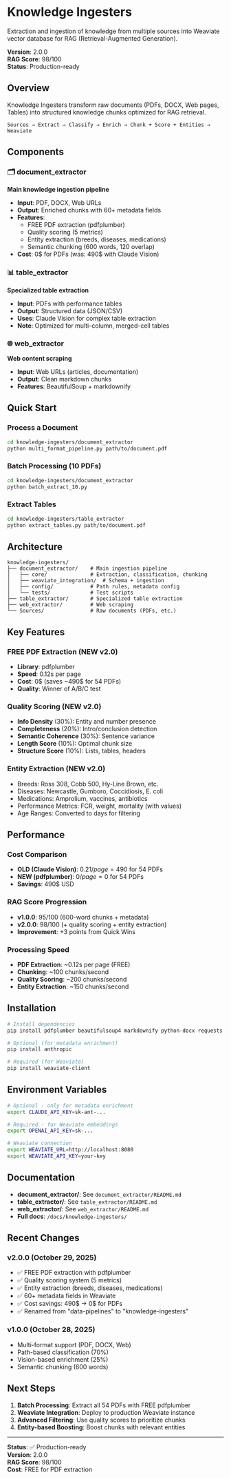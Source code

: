 # Knowledge Ingesters

Extraction and ingestion of knowledge from multiple sources into Weaviate vector database for RAG (Retrieval-Augmented Generation).

**Version**: 2.0.0  
**RAG Score**: 98/100  
**Status**: Production-ready

## Overview

Knowledge Ingesters transform raw documents (PDFs, DOCX, Web pages, Tables) into structured knowledge chunks optimized for RAG retrieval.

```
Sources → Extract → Classify → Enrich → Chunk + Score + Entities → Weaviate
```

## Components

### 🗂️ document_extractor
**Main knowledge ingestion pipeline**
- **Input**: PDF, DOCX, Web URLs
- **Output**: Enriched chunks with 60+ metadata fields
- **Features**: 
  - FREE PDF extraction (pdfplumber)
  - Quality scoring (5 metrics)
  - Entity extraction (breeds, diseases, medications)
  - Semantic chunking (600 words, 120 overlap)
- **Cost**: 0$ for PDFs (was: 490$ with Claude Vision)

### 📊 table_extractor
**Specialized table extraction**
- **Input**: PDFs with performance tables
- **Output**: Structured data (JSON/CSV)
- **Uses**: Claude Vision for complex table extraction
- **Note**: Optimized for multi-column, merged-cell tables

### 🌐 web_extractor  
**Web content scraping**
- **Input**: Web URLs (articles, documentation)
- **Output**: Clean markdown chunks
- **Features**: BeautifulSoup + markdownify

## Quick Start

### Process a Document
```bash
cd knowledge-ingesters/document_extractor
python multi_format_pipeline.py path/to/document.pdf
```

### Batch Processing (10 PDFs)
```bash
cd knowledge-ingesters/document_extractor
python batch_extract_10.py
```

### Extract Tables
```bash
cd knowledge-ingesters/table_extractor
python extract_tables.py path/to/document.pdf
```

## Architecture

```
knowledge-ingesters/
├── document_extractor/    # Main ingestion pipeline
│   ├── core/              # Extraction, classification, chunking
│   ├── weaviate_integration/  # Schema + ingestion
│   ├── config/            # Path rules, metadata config
│   └── tests/             # Test scripts
├── table_extractor/       # Specialized table extraction
├── web_extractor/         # Web scraping
└── Sources/               # Raw documents (PDFs, etc.)
```

## Key Features

### FREE PDF Extraction (NEW v2.0)
- **Library**: pdfplumber
- **Speed**: 0.12s per page
- **Cost**: 0$ (saves ~490$ for 54 PDFs)
- **Quality**: Winner of A/B/C test

### Quality Scoring (NEW v2.0)
- **Info Density** (30%): Entity and number presence
- **Completeness** (20%): Intro/conclusion detection
- **Semantic Coherence** (30%): Sentence variance
- **Length Score** (10%): Optimal chunk size
- **Structure Score** (10%): Lists, tables, headers

### Entity Extraction (NEW v2.0)
- Breeds: Ross 308, Cobb 500, Hy-Line Brown, etc.
- Diseases: Newcastle, Gumboro, Coccidiosis, E. coli
- Medications: Amprolium, vaccines, antibiotics
- Performance Metrics: FCR, weight, mortality (with values)
- Age Ranges: Converted to days for filtering

## Performance

### Cost Comparison
- **OLD (Claude Vision)**: 0.21$/page = 490$ for 54 PDFs
- **NEW (pdfplumber)**: 0$/page = 0$ for 54 PDFs
- **Savings**: 490$ USD

### RAG Score Progression
- **v1.0.0**: 95/100 (600-word chunks + metadata)
- **v2.0.0**: 98/100 (+ quality scoring + entity extraction)
- **Improvement**: +3 points from Quick Wins

### Processing Speed
- **PDF Extraction**: ~0.12s per page (FREE)
- **Chunking**: ~100 chunks/second
- **Quality Scoring**: ~200 chunks/second
- **Entity Extraction**: ~150 chunks/second

## Installation

```bash
# Install dependencies
pip install pdfplumber beautifulsoup4 markdownify python-docx requests pillow python-dotenv

# Optional (for metadata enrichment)
pip install anthropic

# Required (for Weaviate)
pip install weaviate-client
```

## Environment Variables

```bash
# Optional - only for metadata enrichment
export CLAUDE_API_KEY=sk-ant-...

# Required - for Weaviate embeddings
export OPENAI_API_KEY=sk-...

# Weaviate connection
export WEAVIATE_URL=http://localhost:8080
export WEAVIATE_API_KEY=your-key
```

## Documentation

- **document_extractor/**: See `document_extractor/README.md`
- **table_extractor/**: See `table_extractor/README.md`
- **web_extractor/**: See `web_extractor/README.md`
- **Full docs**: `/docs/knowledge-ingesters/`

## Recent Changes

### v2.0.0 (October 29, 2025)
- ✅ FREE PDF extraction with pdfplumber
- ✅ Quality scoring system (5 metrics)
- ✅ Entity extraction (breeds, diseases, medications)
- ✅ 60+ metadata fields in Weaviate
- ✅ Cost savings: 490$ → 0$ for PDFs
- ✅ Renamed from "data-pipelines" to "knowledge-ingesters"

### v1.0.0 (October 28, 2025)
- Multi-format support (PDF, DOCX, Web)
- Path-based classification (70%)
- Vision-based enrichment (25%)
- Semantic chunking (600 words)

## Next Steps

1. **Batch Processing**: Extract all 54 PDFs with FREE pdfplumber
2. **Weaviate Integration**: Deploy to production Weaviate instance
3. **Advanced Filtering**: Use quality scores to prioritize chunks
4. **Entity-based Boosting**: Boost chunks with relevant entities

---

**Status**: ✅ Production-ready  
**Version**: 2.0.0  
**RAG Score**: 98/100  
**Cost**: FREE for PDF extraction
